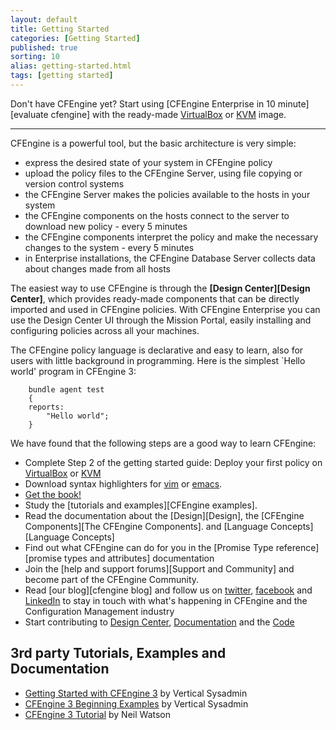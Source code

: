 ```yaml
---
layout: default
title: Getting Started 
categories: [Getting Started]
published: true
sorting: 10
alias: getting-started.html
tags: [getting started]
---
```


Don't have CFEngine yet? Start using
[CFEngine Enterprise in 10 minute][evaluate cfengine] 
with the ready-made
[VirtualBox](https://cfengine.com/enterprise-getting-started) or
[KVM](https://cfengine.com/cfengine-enterprise-getting-started-using-kvm) 
image.

****

CFEngine is a powerful tool, but the basic architecture is very simple:

* express the desired state of your system in CFEngine policy
* upload the policy files to the CFEngine Server, using file copying or 
  version control systems
* the CFEngine Server makes the policies available to the hosts in your system
* the CFEngine components on the hosts connect to the server to download new
  policy - every 5 minutes
* the CFEngine components interpret the policy and make the necessary changes
  to the system - every 5 minutes
* in Enterprise installations, the CFEngine Database Server collects data 
  about changes made from all hosts

The easiest way to use CFEngine is through the 
**[Design Center][Design Center]**, which provides ready-made components that 
can be directly imported and used in  CFEngine policies. With CFEngine 
Enterprise you can use the Design Center UI through the Mission Portal, easily 
installing and configuring policies across all your machines.

The CFEngine policy language is declarative and easy to learn, also for users
with little background in programming. Here is the simplest `Hello world' program in CFEngine 3:

```cf3
    bundle agent test
    {
    reports:
        "Hello world";
    }
```

We have found that the following steps are a good way to learn CFEngine:

* Complete Step 2 of the getting started guide: Deploy your first policy on
   [VirtualBox](https://cfengine.com/enterprise-getting-started-2) or 
     [KVM](https://cfengine.com/cfengine-enterprise-getting-started-using-kvm-step-2)
* Download syntax highlighters for
  [vim](https://github.com/neilhwatson/vim_cf3) or
  [emacs](https://github.com/cfengine/core/blob/master/contrib/cfengine.el).
* <a href="http://cf-learn.info" target="_blank">Get the book!</a>
* Study the [tutorials and examples][CFEngine examples].
* Read the documentation about the [Design][Design],
  the [CFEngine Components][The CFEngine Components].
  and [Language Concepts][Language Concepts]
* Find out what CFEngine can do for you in the
  [Promise Type reference][promise types and attributes] documentation
* Join the [help and support forums][Support and Community] and become part
  of the CFEngine Community.
* Read [our blog][cfengine blog] and follow us on 
  <a href="https://twitter.com/cfengine" target="_blank">twitter</a>,
  <a href="https://www.facebook.com/pages/Cfengine/311003700627?ref=ts" 
     target="_blank">facebook</a> and
  <a href="http://www.linkedin.com/groups?gid=136574&trk=hb_side_g" 
     target="_blank">LinkedIn</a>
  to stay in touch with what's happening in CFEngine and the Configuration 
  Management industry
* Start contributing to
  <a href="https://github.com/cfengine/design-center" target="_blank">Design Center</a>,
  <a href="https://github.com/cfengine/documentation" target="_blank">Documentation</a>
  and the <a href="https://github.com/cfengine/core" target="_blank">Code</a>

## 3rd party Tutorials, Examples and Documentation

* <a href="http://www.verticalsysadmin.com/cfengine/Getting_Started_with_CFEngine_3.pdf"
  target="_blank">Getting Started with CFEngine 3</a> by Vertical Sysadmin
* <a href="http://www.verticalsysadmin.com/cfengine/beginning_examples/" 
  target="_blank">CFEngine 3 Beginning Examples</a> by Vertical Sysadmin
* <a href="http://watson-wilson.ca/2011/05/cfengine-3-cookbook-begins.html" 
  target="_blank">CFEngine 3 Tutorial</a> by Neil Watson
